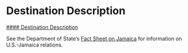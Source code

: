 # Destination Description

[#### Destination Description](javascript:void(0); "Destination Description")

See the Department of State’s [Fact Sheet on Jamaica](https://www.state.gov/countries-and-areas-list/) for information on U.S.-Jamaica relations.